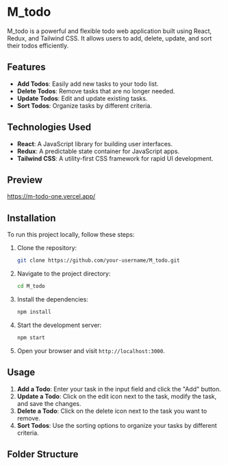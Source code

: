 # M_todo

M_todo is a powerful and flexible todo web application built using React, Redux, and Tailwind CSS. It allows users to add, delete, update, and sort their todos efficiently.

## Features

- **Add Todos**: Easily add new tasks to your todo list.
- **Delete Todos**: Remove tasks that are no longer needed.
- **Update Todos**: Edit and update existing tasks.
- **Sort Todos**: Organize tasks by different criteria.

## Technologies Used

- **React**: A JavaScript library for building user interfaces.
- **Redux**: A predictable state container for JavaScript apps.
- **Tailwind CSS**: A utility-first CSS framework for rapid UI development.

## Preview 
https://m-todo-one.vercel.app/

## Installation

To run this project locally, follow these steps:

1. Clone the repository:
    ```sh
    git clone https://github.com/your-username/M_todo.git
    ```
2. Navigate to the project directory:
    ```sh
    cd M_todo
    ```
3. Install the dependencies:
    ```sh
    npm install
    ```
4. Start the development server:
    ```sh
    npm start
    ```
5. Open your browser and visit `http://localhost:3000`.

## Usage

1. **Add a Todo**: Enter your task in the input field and click the "Add" button.
2. **Update a Todo**: Click on the edit icon next to the task, modify the task, and save the changes.
3. **Delete a Todo**: Click on the delete icon next to the task you want to remove.
4. **Sort Todos**: Use the sorting options to organize your tasks by different criteria.

## Folder Structure



